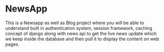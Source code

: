 # NewsApp

This is a Newsapp as well as Blog project where you will be able to understand built in authentication system, session framework, caching concept
of django along with news api to get the live news update which we keep inside the database and then pull it to display the content on web pages.
